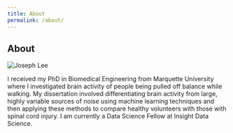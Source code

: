 ```yaml
---
title: About
permalink: /about/
---
```


## About
![Joseph Lee](https://github.com/joseph-jnl/joseph-jnl.github.io/blob/master/images/Joe.jpg "Joseph Lee")

I received my PhD in Biomedical Engineering from Marquette University where I investigated brain activity of people being pulled off balance while walking. My dissertation involved differentiating brain activity from large, highly variable sources of noise using machine learning techniques and then applying these methods to compare healthy volunteers with those with spinal cord injury. I am currently a Data Science Fellow at Insight Data Science.